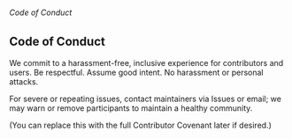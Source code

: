 ###### Code of Conduct

## Code of Conduct


We commit to a harassment-free, inclusive experience for contributors and users.
Be respectful. Assume good intent. No harassment or personal attacks.

For severe or repeating issues, contact maintainers via Issues or email;
we may warn or remove participants to maintain a healthy community.

(You can replace this with the full Contributor Covenant later if desired.)
